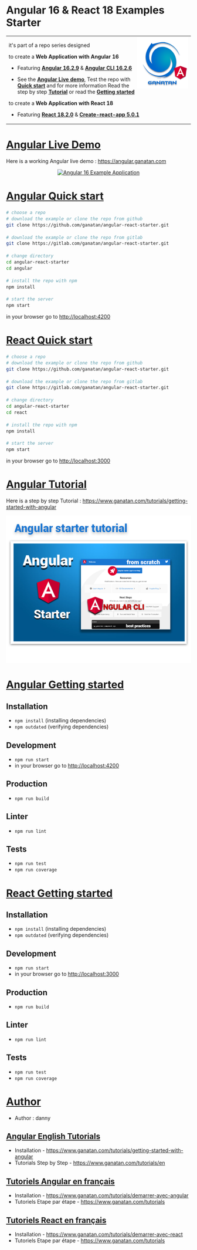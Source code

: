 # Angular 16 & React 18 Examples Starter

<table>
<tr>
<td>
  <a href="https://www.ganatan.com/en">
    <img src="./img/ganatan-about-github.png" align="right"
    alt="Ganatan Angular Example Demo" width="140" height="140">
  </a>

it's part of a repo series designed


to create a **Web Application with Angular 16**

* Featuring [**Angular 16.2.9**](https://github.com/angular/angular/releases) & [**Angular CLI 16.2.6**](https://github.com/angular/angular-cli/releases/)


* See the [**Angular Live demo**](#angular-live-demo), Test the repo with [**Quick start**](#angular-quick-start) and for more information Read the step by step [**Tutorial**](#angular-tutorial) or read the [**Getting started**](#angular-getting-started)



to create a **Web Application with React 18**


* Featuring [**React 18.2.0**](https://github.com/facebook/react/releases) & [**Create-react-app 5.0.1**](https://github.com/facebook/create-react-app/releases)


</td>
</tr>
</table>

# [Angular Live Demo](#angular-live-demo)
Here is a working Angular live demo :  https://angular.ganatan.com

<p align="center">
  <p align="center">
    <a href="https://angular.ganatan.com/">
      <img src="https://media.giphy.com/media/9BuBBLc7keCgRojp92/giphy.gif" alt="Angular 16 Example 
      Application"/>
    </a>
  </p>
</p>


# [Angular Quick start](#angular-quick-start)

```bash
# choose a repo
# download the example or clone the repo from github
git clone https://github.com/ganatan/angular-react-starter.git

# download the example or clone the repo from gitlab
git clone https://gitlab.com/ganatan/angular-react-starter.git

# change directory
cd angular-react-starter
cd angular 

# install the repo with npm
npm install

# start the server
npm start

```
in your browser go to [http://localhost:4200](http://localhost:4200) 



# [React Quick start](#react-quick-start)

```bash
# choose a repo
# download the example or clone the repo from github
git clone https://github.com/ganatan/angular-react-starter.git

# download the example or clone the repo from gitlab
git clone https://gitlab.com/ganatan/angular-react-starter.git

# change directory
cd angular-react-starter
cd react

# install the repo with npm
npm install

# start the server
npm start


```

in your browser go to [http://localhost:3000](http://localhost:3000) 



# [Angular Tutorial](#angular-quick-start)

Here is a step by step Tutorial :  https://www.ganatan.com/tutorials/getting-started-with-angular

<p align="center">
  <a href="https://www.ganatan.com/tutorials/getting-started-with-angular">
    <img src="img/ganatan-angular-starter-github.png" alt="Demo example"/>
  </a>
</p>

# [Angular Getting started](#angular-getting-started)


## Installation
* `npm install` (installing dependencies)
* `npm outdated` (verifying dependencies)

## Development
* `npm run start`
* in your browser go to [http://localhost:4200](http://localhost:4200) 

## Production 
* `npm run build`

## Linter
* `npm run lint`

## Tests
* `npm run test`
* `npm run coverage`



# [React Getting started](#react-getting-started)


## Installation
* `npm install` (installing dependencies)
* `npm outdated` (verifying dependencies)

## Development
* `npm run start`
* in your browser go to [http://localhost:3000](http://localhost:3000) 

## Production 
* `npm run build`

## Linter
* `npm run lint`

## Tests
* `npm run test`
* `npm run coverage`



# [Author](#author)
* Author  : danny

## [Angular English Tutorials](#english-tutorials)
- Installation - https://www.ganatan.com/tutorials/getting-started-with-angular
- Tutorials Step by Step - https://www.ganatan.com/tutorials/en

## [Tutoriels Angular en français](#french-tutorials)
- Installation - https://www.ganatan.com/tutorials/demarrer-avec-angular
- Tutoriels Etape par étape - https://www.ganatan.com/tutorials


## [Tutoriels React en français](#french-tutorials)
- Installation - https://www.ganatan.com/tutorials/demarrer-avec-react
- Tutoriels Etape par étape - https://www.ganatan.com/tutorials

